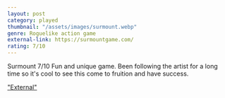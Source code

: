 ```yaml
---
layout: post
category: played
thumbnail: "/assets/images/surmount.webp"
genre: Roguelike action game
external-link: https://surmountgame.com/
rating: 7/10
---
```

Surmount
7/10
Fun and unique game. Been following the artist for a long time so it's cool to see this come to fruition and have success.

["External"](https://surmountgame.com/)
